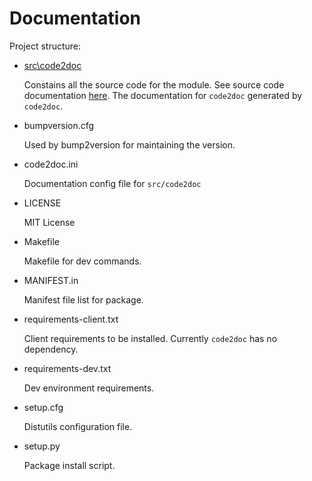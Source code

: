 # Documentation

Project structure:

* [src\code2doc](./code2doc)
    
    Constains all the source code for the module. See source code documentation [here](./code2doc). The documentation for `code2doc` generated by `code2doc`.  

* bumpversion.cfg

    Used by bump2version for maintaining the version.

* code2doc.ini

    Documentation config file for `src/code2doc`

* LICENSE

    MIT License

* Makefile

    Makefile for dev commands.

* MANIFEST.in

    Manifest file list for package.

* requirements-client.txt

    Client requirements to be installed. Currently `code2doc` has no dependency.

* requirements-dev.txt

    Dev environment requirements.

* setup.cfg

    Distutils configuration file.

* setup.py

    Package install script.
